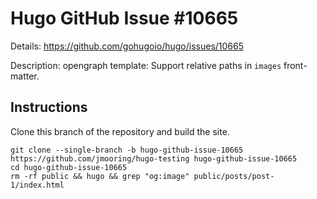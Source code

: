 # Hugo GitHub Issue #10665

Details: <https://github.com/gohugoio/hugo/issues/10665>

Description: opengraph template: Support relative paths in `images` front-matter.

## Instructions

Clone this branch of the repository and build the site.

```text
git clone --single-branch -b hugo-github-issue-10665 https://github.com/jmooring/hugo-testing hugo-github-issue-10665
cd hugo-github-issue-10665
rm -rf public && hugo && grep "og:image" public/posts/post-1/index.html
```
